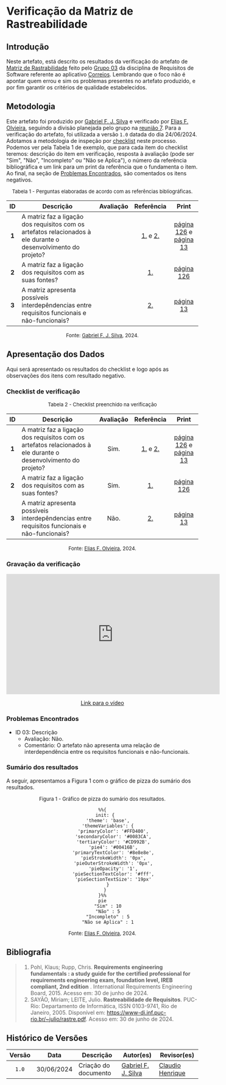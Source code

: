 # Verificação da Matriz de Rastreabilidade

## Introdução

Neste artefato, está descrito os resultados da verificação do artefato de [Matriz de Rastrabilidade](https://mmclovin.github.io/2024.1-App_Correios/pos-rastreabilidade/matriz/) feito pelo [Grupo 03](https://mmclovin.github.io/2024.1-App_Correios/) da disciplina de Requisitos de Software referente ao aplicativo [Correios](https://www.correios.com.br/). Lembrando que o foco não é apontar quem errou e sim os problemas presentes no artefato produzido, e por fim garantir os critérios de qualidade estabelecidos.

## Metodologia

Este artefato foi produzido por [Gabriel F. J. Silva][GabrielFGH] e verificado por [Elias F. Olvieira][EliasGH], seguindo a divisão planejada pelo grupo na [reunião 7](https://mmclovin.github.io/2024.1-App_Correios/atas/ata7/). Para a verificação do artefato, foi utilizada a versão `1.0` datada do dia 24/06/2024. Adotamos a metodologia de inspeção por [checklist](#checklist-de-verificacao) neste processo. Podemos ver pela Tabela 1 de exemplo, que para cada item do checklist teremos: descrição do item em verificação, resposta à avaliação (pode ser "Sim", "Não", "Incompleto" ou "Não se Aplica"), o número da referência bibliográfica e um link para um print da referência que o fundamenta o item. Ao final, na seção de [Problemas Encontrados](#problemas-encontrados), são comentados os itens negativos.

<font size="2"><p style="text-align: center">Tabela 1 - Perguntas elaboradas de acordo com as referências bibliográficas.</p></font>

<center>

| ID | Descrição | Avaliação | Referência | Print |
|:--:| --------- | :-------: | :--------: | :---: |
| **1** | A matriz faz a ligação dos requisitos com os artefatos relacionados à ele durante o desenvolvimento do projeto? |  | [1.](#ref1) e [2.](#ref2) | [página 126][ref1-pg126] e [página 13][ref2-pg13] |
| **2** | A matriz faz a ligação dos requisitos com as suas fontes? |  | [1.](#ref1) | [página 126][ref1-pg126] |
| **3** | A matriz apresenta possíveis interdepêndencias entre requisitos funcionais e não-funcionais? |  | [2.](#ref2) | [página 13][ref2-pg13] |

</center>

<font size="2"><p style="text-align: center">Fonte: [Gabriel F. J. Silva][GabrielFGH], 2024.</p></font>

## Apresentação dos Dados

Aqui será apresentado os resultados do checklist e logo após as observações dos itens com resultado negativo.

### Checklist de verificação

<font size="2"><p style="text-align: center">Tabela 2 - Checklist preenchido na verificação</p></font>

<center>

| ID | Descrição | Avaliação | Referência | Print |
|:--:| --------- | :-------: | :--------: | :---: |
| **1** | A matriz faz a ligação dos requisitos com os artefatos relacionados à ele durante o desenvolvimento do projeto? | Sim. | [1.](#ref1) e [2.](#ref2) | [página 126][ref1-pg126] e [página 13][ref2-pg13] |
| **2** | A matriz faz a ligação dos requisitos com as suas fontes? | Sim. | [1.](#ref1) | [página 126][ref1-pg126] |
| **3** | A matriz apresenta possíveis interdepêndencias entre requisitos funcionais e não-funcionais? | Não. | [2.](#ref2) | [página 13][ref2-pg13] |

</center>

<font size="2"><p style="text-align: center">Fonte: [Elias F. Olvieira][EliasGH], 2024.</p></font>

### Gravação da verificação

<!-- para o iframe do vídeo, bote width = 560 e height = 315 -->

<div style="text-align: center;">
    <iframe width="560" height="315" src="https://www.youtube.com/embed/MkWgCZJlnTs" title="Apresentação 7 Interação Humano Computador 2024.1 - Grupo 3" frameborder="0" allow="accelerometer; autoplay; clipboard-write; encrypted-media; gyroscope; picture-in-picture; web-share" referrerpolicy="strict-origin-when-cross-origin" allowfullscreen></iframe>
</div>

<p style="text-align: center">
    <a href="https://youtu.be/MkWgCZJlnTs"> Link para o vídeo </a>
</p>

### Problemas Encontrados

<!--- Aqui será apresentado todos os problemas identificados durante o processo de verificação do artefato de link do artefato. --->

- ID 03: Descrição
    - Avaliação: Não.
    - Comentário: O artefato não apresenta uma relação de interdependência entre os requisitos funcionais e não-funcionais.

### Sumário dos resultados

<!-- Conte as quantidade de ocorrencias e coloque no Grafico a quantidade em cada tipo de avaliação (se não ouver incidencia de um tipo como "não se aplica", apague a linha do mesmo)-->
A seguir, apresentamos a Figura 1 com o gráfico de pizza do sumário dos resultados.

<font size="2"><p style="text-align: center">Figura 1 - Gráfico de pizza do sumário dos resultados.</p></font>

<center>

``` mermaid
%%{
  init: {
    'theme': 'base',
    'themeVariables': {
        'primaryColor': '#FFD400',
        'secondaryColor': '#0083CA',
        'tertiaryColor': '#CD992B',
        'pie4': '#00416B',
        'primaryTextColor': '#8e8e8e',
        'pieStrokeWidth': '0px',
        'pieOuterStrokeWidth': '0px',
        'pieOpacity': '1',
        'pieSectionTextColor': '#fff',
        'pieSectionTextSize': '19px'
    }
  }
}%%
pie
    "Sim" : 10
    "Não" : 5
    "Incompleto" : 5
    "Não se Aplica" : 1
```

</center>

<font size="2"><p style="text-align: center">Fonte: [Elias F. Olvieira][EliasGH], 2024.</p></font>

## Bibliografia

> 1. <a id="ref1"> </a> Pohl, Klaus; Rupp, Chris. **Requirements engineering fundamentals : a study guide for the certified professional for requirements engineering exam, foundation level, IREB compliant, 2nd edition** . International Requirements Engineering Board, 2015. Acesso em: 30 de junho de 2024.
> 2. <a id="ref2"> </a>SAYÃO, Miriam; LEITE, Julio. **Rastreabilidade de Requisitos**. PUC-Rio: Departamento de Informática, ISSN 0103-9741, Rio de Janeiro, 2005. Disponível em: https://www-di.inf.puc-rio.br/~julio/rastre.pdf. Acesso em: 30 de junho de 2024.

## Histórico de Versões

| Versão | Data | Descrição | Autor(es) | Revisor(es) |
| :----: | :--: | --------- | ----------- | ------ |
| `1.0`  | 30/06/2024 | Criação do documento | [Gabriel F. J. Silva][GabrielFGH] | [Claudio Henrique][ClaudioGH] |

[ClaudioGH]: https://github.com/claudiohsc
[DaniloGH]: https://github.com/Danilo-Carvalho-Antunes
[EliasGH]: https://github.com/EliasOliver21
[GabrielBGH]: https://github.com/Bertolazi
[GabrielFGH]: https://github.com/MMcLovin
[PabloGH]: https://github.com/pabloheika
[RicardoGH]: https://www.github.com/avmricardo

[ref1-pg126]: ../../../assets/prints_verificacao/gabrielF/Matriz%20ref1%20-%20pg126.jpeg
[ref2-pg13]: ../../../assets/prints_verificacao/gabrielF/Matriz%20ref2%20-%20pg13.jpeg